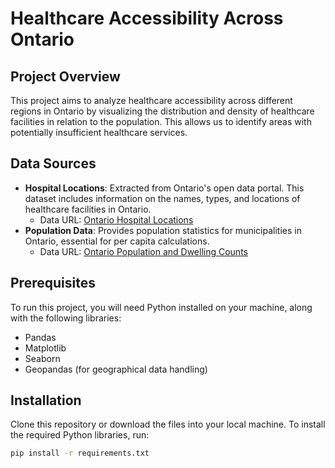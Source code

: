 # Healthcare Accessibility Across Ontario

## Project Overview
This project aims to analyze healthcare accessibility across different regions in Ontario by visualizing the distribution and density of healthcare facilities in relation to the population. This allows us to identify areas with potentially insufficient healthcare services.

## Data Sources
- **Hospital Locations**: Extracted from Ontario's open data portal. This dataset includes information on the names, types, and locations of healthcare facilities in Ontario.
  - Data URL: [Ontario Hospital Locations](https://data.ontario.ca/dataset/hospital-locations)
- **Population Data**: Provides population statistics for municipalities in Ontario, essential for per capita calculations.
  - Data URL: [Ontario Population and Dwelling Counts](https://www150.statcan.gc.ca/t1/tbl1/en/tv.action?pid=9810000202)

## Prerequisites
To run this project, you will need Python installed on your machine, along with the following libraries:
- Pandas
- Matplotlib
- Seaborn
- Geopandas (for geographical data handling)

## Installation
Clone this repository or download the files into your local machine. To install the required Python libraries, run:
```bash
pip install -r requirements.txt
